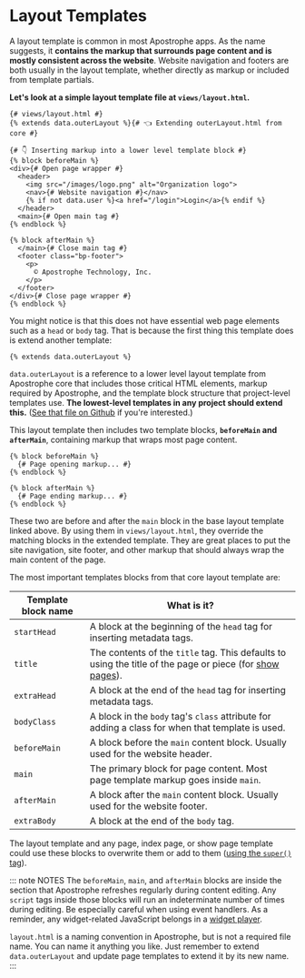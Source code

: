 # Layout Templates

A layout template is common in most Apostrophe apps. As the name suggests, it **contains the markup that surrounds page content and is mostly consistent across the website**. Website navigation and footers are both usually in the layout template, whether directly as markup or included from template partials.

**Let's look at a simple layout template file at `views/layout.html`.**

```django
{# views/layout.html #}
{% extends data.outerLayout %}{# 👈 Extending outerLayout.html from core #}

{# 👇 Inserting markup into a lower level template block #}
{% block beforeMain %}
<div>{# Open page wrapper #}
  <header>
    <img src="/images/logo.png" alt="Organization logo">
    <nav>{# Website navigation #}</nav>
    {% if not data.user %}<a href="/login">Login</a>{% endif %}
  </header>
  <main>{# Open main tag #}
{% endblock %}

{% block afterMain %}
  </main>{# Close main tag #}
  <footer class="bp-footer">
    <p>
      © Apostrophe Technology, Inc.
    </p>
  </footer>
</div>{# Close page wrapper #}
{% endblock %}
```

You might notice is that this does not have essential web page elements such as a `head` or `body` tag. That is because the first thing this template does is extend another template:

```django
{% extends data.outerLayout %}
```

`data.outerLayout` is a reference to a lower level layout template from Apostrophe core that includes those critical HTML elements, markup required by Apostrophe, and the template block structure that project-level templates use. **The lowest-level templates in any project should extend this.** ([See that file on Github](https://github.com/apostrophecms/apostrophe/blob/3.0/modules/%40apostrophecms/template/views/outerLayoutBase.html) if you're interested.)

This layout template then includes two template blocks, **`beforeMain` and `afterMain`**, containing markup that wraps most page content.

```django
{% block beforeMain %}
  {# Page opening markup... #}
{% endblock %}

{% block afterMain %}
  {# Page ending markup... #}
{% endblock %}
```

These two are before and after the `main` block in the base layout template linked above. By using them in `views/layout.html`, they override the matching blocks in the extended template. They are great places to put the site navigation, site footer, and other markup that should always wrap the main content of the page.

The most important templates blocks from that core layout template are:

| Template block name | What is it? |
| ------------------- | ----------- |
| `startHead` | A block at the beginning of the `head` tag for inserting metadata tags. |
| `title` | The contents of the `title` tag. This defaults to using the title of the page or piece (for [show pages](/guide/piece-pages.md#the-show-page-template)). |
| `extraHead` | A block at the end of the `head` tag for inserting metadata tags. |
| `bodyClass` | A block in the `body` tag's `class` attribute for adding a class for when that template is used. |
| `beforeMain` | A block before the `main` content block. Usually used for the website header. |
| `main` | The primary block for page content. Most page template markup goes inside `main`. |
| `afterMain` | A block after the `main` content block. Usually used for the website footer. |
| `extraBody` | A block at the end of the `body` tag. |

The layout template and any page, index page, or show page template could use these blocks to overwrite them or add to them ([using the `super()` tag](/guide/templating.md#the-super-tag)).

::: note NOTES
The `beforeMain`, `main`, and `afterMain` blocks are inside the section that Apostrophe refreshes regularly during content editing. Any `script` tags inside those blocks will run an indeterminate number of times during editing. Be especially careful when using event handlers. As a reminder, any widget-related JavaScript belongs in a [widget player](/docs/guide/areas-and-widgets/custom-widgets.md#client-side-javascript-for-widgets).

`layout.html` is a naming convention in Apostrophe, but is not a required file name. You can name it anything you like. Just remember to  extend `data.outerLayout` and update page templates to extend it by its new name.
:::
